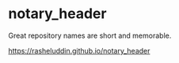 # notary_header
Great repository names are short and memorable.


https://rasheluddin.github.io/notary_header
